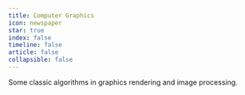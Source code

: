 ```yaml
---
title: Computer Graphics
icon: newspaper
star: true
index: false
timeline: false
article: false
collapsible: false
---
```


Some classic algorithms in graphics rendering and image processing.

<Catalog hideHeading/>